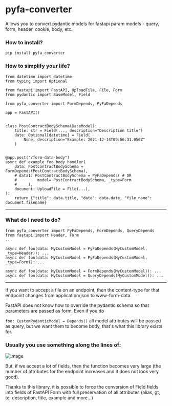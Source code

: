 # pyfa-converter
Allows you to convert pydantic models for fastapi param models - query, form, header, cookie, body, etc.



### How to install?
`pip install pyfa_converter`

### How to simplify your life?
```python3
from datetime import datetime
from typing import Optional

from fastapi import FastAPI, UploadFile, File, Form
from pydantic import BaseModel, Field

from pyfa_converter import FormDepends, PyFaDepends

app = FastAPI()


class PostContractBodySchema(BaseModel):
    title: str = Field(..., description="Description title")
    date: Optional[datetime] = Field(
        None, description="Example: 2021-12-14T09:56:31.056Z"
    )


@app.post("/form-data-body")
async def example_foo_body_handler(
    data: PostContractBodySchema = FormDepends(PostContractBodySchema),
    # data1: PostContractBodySchema = PyFaDepends( # OR
    #         model= PostContractBodySchema, _type=Form
    #     ),
    document: UploadFile = File(...),
):
    return {"title": data.title, "date": data.date, "file_name": document.filename}
```

---

### What do I need to do?
```python3
from pyfa_converter import PyFaDepends, FormDepends, QueryDepends
from fastapi import Header, Form
...

async def foo(data: MyCustomModel = PyFaDepends(MyCustomModel, _type=Header)): ...
async def foo(data: MyCustomModel = PyFaDepends(MyCustomModel, _type=Form)): ...

async def foo(data: MyCustomModel = FormDepends(MyCustomModel)): ...
async def foo(data: MyCustomModel = QueryDepends(MyCustomModel)): ...
```

---

If you want to accept a file on an endpoint, then the content-type for that endpoint changes from application/json to www-form-data.

FastAPI does not know how to override the pydantic schema so that parameters are passed as form.
Even if you do

`foo: CustomPydanticModel = Depends()`
all model attributes will be passed as query, but we want them to become body, that's what this library exists for.

### Usually you use something along the lines of:
![image](https://user-images.githubusercontent.com/64792903/161484700-642e3d0e-242f-49f6-82e8-45c5e912a2c2.png)

But, if we accept a lot of fields, then the function becomes very large (the number of attributes for the endpoint increases and it does not look very good).

Thanks to this library, it is possible to force the conversion of Field fields into fields of FastAPI Form with full preservation of all attributes (alias, gt, te, description, title, example and more...)


